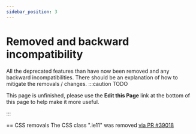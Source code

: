 ```yaml
---
sidebar_position: 3
---
```


Removed and backward incompatibility
===============
All the deprecated features than have now been removed and any backward incompatibilities.
There should be an explanation of how to mitigate the removals / changes.
:::caution TODO

This page is unfinished, please use the **Edit this Page** link at the bottom of this page to help make it more useful.

:::

== CSS removals
The CSS class ".ie11" was removed [via PR #39018](https://github.com/joomla/joomla-cms/pull/39018)

